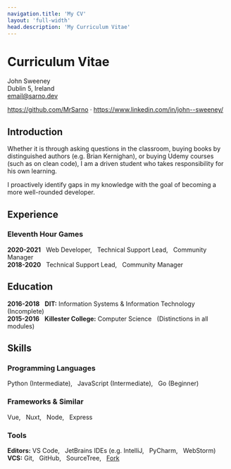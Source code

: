 ```yaml
---
navigation.title: 'My CV'
layout: 'full-width'
head.description: 'My Curriculum Vitae'
---
```


# Curriculum Vitae

John Sweeney<br>
Dublin 5, Ireland<br>
email@sarno.dev

https://github.com/MrSarno · https://www.linkedin.com/in/john--sweeney/

## Introduction
Whether it is through asking questions in the classroom, buying books by distinguished authors (e.g. Brian Kernighan), or buying Udemy courses (such as on clean code), I am a driven student who takes responsibility for his own learning.

I proactively identify gaps in my knowledge with the goal of becoming a more well-rounded developer.

## Experience
### Eleventh Hour Games
**2020-2021** &nbsp; Web Developer, &nbsp; Technical Support Lead, &nbsp; Community Manager<br>
**2018-2020** &nbsp; Technical Support Lead, &nbsp; Community Manager

## Education
**2016-2018** &nbsp; **DIT:** Information Systems & Information Technology &nbsp; (Incomplete)<br>
**2015-2016** &nbsp; **Killester College:** Computer Science &nbsp; (Distinctions in all modules)

## Skills
### Programming Languages
Python (Intermediate), &nbsp; JavaScript (Intermediate), &nbsp; Go (Beginner)

### Frameworks & Similar
Vue, &nbsp; Nuxt, &nbsp; Node, &nbsp; Express

### Tools
**Editors:** VS Code, &nbsp; JetBrains IDEs (e.g. IntelliJ, &nbsp; PyCharm, &nbsp; WebStorm)<br>
**VCS:** Git, &nbsp; GitHub, &nbsp; SourceTree, &nbsp; [Fork](https://git-fork.com/)
